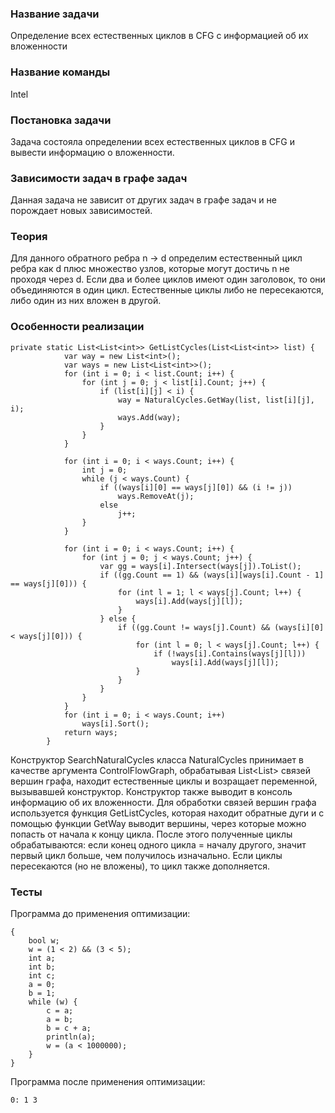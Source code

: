 ﻿### Название задачи

Определение всех естественных циклов в CFG с информацией об их вложенности



### Название команды

Intel



### Постановка задачи

Задача состояла определении всех естественных циклов в CFG и вывести информацию о вложенности.



### Зависимости задач в графе задач

Данная задача не зависит от других задач в графе задач и не порождает новых зависимостей.


### Теория

Для данного обратного ребра n → d определим естественный цикл ребра как d плюс множество узлов, которые могут достичь n не проходя через d. Если два и более циклов имеют один заголовок, то они объединяются в один цикл. Естественные циклы либо не пересекаются, либо один из них вложен в другой. 



### Особенности реализации

```
private static List<List<int>> GetListCycles(List<List<int>> list) {
            var way = new List<int>();
            var ways = new List<List<int>>();
            for (int i = 0; i < list.Count; i++) {
                for (int j = 0; j < list[i].Count; j++) {
                    if (list[i][j] < i) {
                        way = NaturalCycles.GetWay(list, list[i][j], i);
                        ways.Add(way);
                    }
                }
            }

            for (int i = 0; i < ways.Count; i++) {
                int j = 0;
                while (j < ways.Count) {
                    if ((ways[i][0] == ways[j][0]) && (i != j))
                        ways.RemoveAt(j);
                    else
                        j++;
                }
            }

            for (int i = 0; i < ways.Count; i++) {
                for (int j = 0; j < ways.Count; j++) {
                    var gg = ways[i].Intersect(ways[j]).ToList();
                    if ((gg.Count == 1) && (ways[i][ways[i].Count - 1] == ways[j][0])) {
                        for (int l = 1; l < ways[j].Count; l++) {
                            ways[i].Add(ways[j][l]);
                        }
                    } else {
                        if ((gg.Count != ways[j].Count) && (ways[i][0] < ways[j][0])) {
                            for (int l = 0; l < ways[j].Count; l++) {
                                if (!ways[i].Contains(ways[j][l]))
                                    ways[i].Add(ways[j][l]);
                            }
                        }
                    }
                }
            }
            for (int i = 0; i < ways.Count; i++)
                ways[i].Sort();
            return ways;
        }
```
Конструктор SearchNaturalCycles класса NaturalCycles принимает в качестве аргумента ControlFlowGraph, обрабатывая List<List<int>> связей вершин графа, находит естественные циклы и возращает переменной, вызывавшей конструктор. Конструктор также выводит в консоль информацию об их вложенности. Для обработки связей вершин графа используется функция GetListCycles, которая находит обратные дуги и с помощью функции GetWay выводит вершины, через которые можно попасть от начала к концу цикла. После этого полученные циклы обрабатываются: если конец одного цикла = началу другого, значит первый цикл больше, чем получилось изначально. Если циклы пересекаются (но не вложены), то цикл также дополняется.  




### Тесты

Программа до применения оптимизации:
```
{
	bool w;
	w = (1 < 2) && (3 < 5);
	int a;
	int b;
	int c;
	a = 0;
	b = 1;
	while (w) {
		c = a;		
		a = b;
		b = c + a;
		println(a);		
		w = (a < 1000000);
	}
}

```
Программа после применения оптимизации:
```
0: 1 3
```
